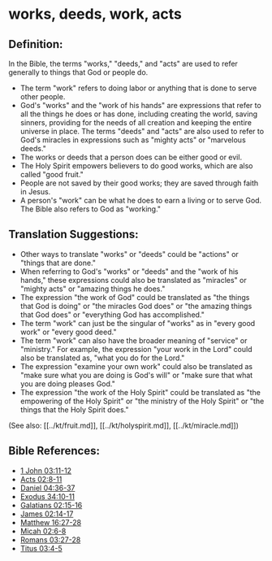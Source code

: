 # works, deeds, work, acts #

## Definition: ##

In the Bible, the terms "works," "deeds," and "acts" are used to refer generally to things that God or people do. 

* The term "work" refers to doing labor or anything that is done to serve other people.
* God's "works" and the "work of his hands" are expressions that refer to all the things he does or has done, including creating the world, saving sinners, providing for the needs of all creation and keeping the entire universe in place. The terms "deeds" and "acts" are also used to refer to God's miracles in expressions such as "mighty acts" or "marvelous deeds."
* The works or deeds that a person does can be either good or evil.
* The Holy Spirit empowers believers to do good works, which are also called "good fruit."
* People are not saved by their good works; they are saved through faith in Jesus.
* A person's "work" can be what he does to earn a living or to serve God. The Bible also refers to God as "working."

## Translation Suggestions: ##

* Other ways to translate "works" or "deeds" could be "actions" or "things that are done."
* When referring to God's "works" or "deeds" and the "work of his hands," these expressions could also be translated as "miracles" or "mighty acts" or "amazing things he does."
* The expression "the work of God" could be translated as "the things that God is doing" or "the miracles God does" or "the amazing things that God does" or "everything God has accomplished."
* The term "work" can just be the singular of "works" as in "every good work" or "every good deed."
* The term "work" can also have the broader meaning of "service" or "ministry." For example, the expression "your work in the Lord" could also be translated as, "what you do for the Lord."
* The expression "examine your own work" could also be translated as "make sure what you are doing is God's will" or "make sure that what you are doing pleases God."
* The expression "the work of the Holy Spirit" could be translated as "the empowering of the Holy Spirit" or "the ministry of the Holy Spirit" or "the things that the Holy Spirit does."

(See also: [[../kt/fruit.md]], [[../kt/holyspirit.md]], [[../kt/miracle.md]])

## Bible References: ##

* [1 John 03:11-12](en/tn/1jn/help/03/11)
* [Acts 02:8-11](en/tn/act/help/02/08)
* [Daniel 04:36-37](en/tn/dan/help/04/36)
* [Exodus 34:10-11](en/tn/exo/help/34/10)
* [Galatians 02:15-16](en/tn/gal/help/02/15)
* [James 02:14-17](en/tn/jas/help/02/14)
* [Matthew 16:27-28](en/tn/mat/help/16/27)
* [Micah 02:6-8](en/tn/mic/help/02/06)
* [Romans 03:27-28](en/tn/rom/help/03/27)
* [Titus 03:4-5](en/tn/tit/help/03/04)